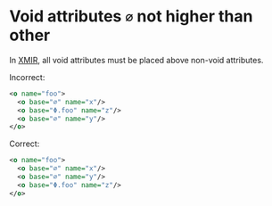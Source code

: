 # Void attributes `∅` not higher than other

In [XMIR], all void attributes must be placed above non-void
attributes.

Incorrect:

```xml
<o name="foo">
  <o base="∅" name="x"/>
  <o base="Φ.foo" name="z"/>
  <o base="∅" name="y"/>
</o>
```

Correct:

```xml
<o name="foo">
  <o base="∅" name="x"/>
  <o base="∅" name="y"/>
  <o base="Φ.foo" name="z"/>
</o>
```

[XMIR]: https://news.eolang.org/2022-11-25-xmir-guide.html
